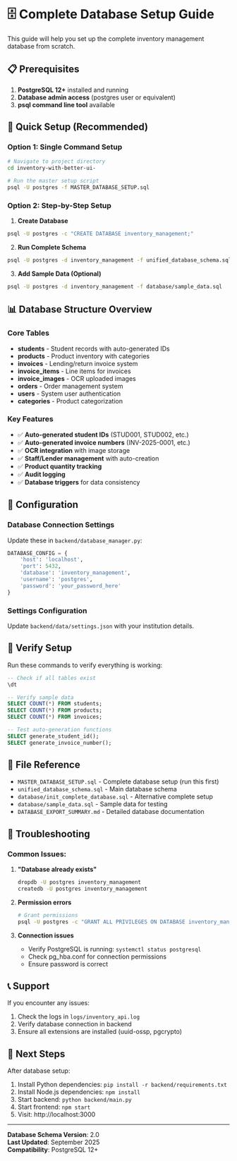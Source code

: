 # 🗄️ Complete Database Setup Guide

This guide will help you set up the complete inventory management database from scratch.

## 📋 Prerequisites

1. **PostgreSQL 12+** installed and running
2. **Database admin access** (postgres user or equivalent)
3. **psql command line tool** available

## 🚀 Quick Setup (Recommended)

### Option 1: Single Command Setup
```bash
# Navigate to project directory
cd inventory-with-better-ui-

# Run the master setup script
psql -U postgres -f MASTER_DATABASE_SETUP.sql
```

### Option 2: Step-by-Step Setup

1. **Create Database**
```bash
psql -U postgres -c "CREATE DATABASE inventory_management;"
```

2. **Run Complete Schema**
```bash
psql -U postgres -d inventory_management -f unified_database_schema.sql
```

3. **Add Sample Data (Optional)**
```bash
psql -U postgres -d inventory_management -f database/sample_data.sql
```

## 📊 Database Structure Overview

### Core Tables
- **students** - Student records with auto-generated IDs
- **products** - Product inventory with categories
- **invoices** - Lending/return invoice system  
- **invoice_items** - Line items for invoices
- **invoice_images** - OCR uploaded images
- **orders** - Order management system
- **users** - System user authentication
- **categories** - Product categorization

### Key Features
- ✅ **Auto-generated student IDs** (STUD001, STUD002, etc.)
- ✅ **Auto-generated invoice numbers** (INV-2025-0001, etc.)  
- ✅ **OCR integration** with image storage
- ✅ **Staff/Lender management** with auto-creation
- ✅ **Product quantity tracking**
- ✅ **Audit logging**
- ✅ **Database triggers** for data consistency

## 🔧 Configuration

### Database Connection Settings
Update these in `backend/database_manager.py`:

```python
DATABASE_CONFIG = {
    'host': 'localhost',
    'port': 5432,
    'database': 'inventory_management', 
    'username': 'postgres',
    'password': 'your_password_here'
}
```

### Settings Configuration  
Update `backend/data/settings.json` with your institution details.

## 🧪 Verify Setup

Run these commands to verify everything is working:

```sql
-- Check if all tables exist
\dt

-- Verify sample data
SELECT COUNT(*) FROM students;
SELECT COUNT(*) FROM products; 
SELECT COUNT(*) FROM invoices;

-- Test auto-generation functions
SELECT generate_student_id();
SELECT generate_invoice_number();
```

## 📁 File Reference

- `MASTER_DATABASE_SETUP.sql` - Complete database setup (run this first)
- `unified_database_schema.sql` - Main database schema
- `database/init_complete_database.sql` - Alternative complete setup
- `database/sample_data.sql` - Sample data for testing
- `DATABASE_EXPORT_SUMMARY.md` - Detailed database documentation

## 🚨 Troubleshooting

### Common Issues:

1. **"Database already exists"**
   ```bash
   dropdb -U postgres inventory_management
   createdb -U postgres inventory_management
   ```

2. **Permission errors**
   ```bash
   # Grant permissions
   psql -U postgres -c "GRANT ALL PRIVILEGES ON DATABASE inventory_management TO postgres;"
   ```

3. **Connection issues**
   - Verify PostgreSQL is running: `systemctl status postgresql`
   - Check pg_hba.conf for connection permissions
   - Ensure password is correct

## 📞 Support

If you encounter any issues:
1. Check the logs in `logs/inventory_api.log`
2. Verify database connection in backend
3. Ensure all extensions are installed (uuid-ossp, pgcrypto)

## 🎯 Next Steps

After database setup:
1. Install Python dependencies: `pip install -r backend/requirements.txt`
2. Install Node.js dependencies: `npm install` 
3. Start backend: `python backend/main.py`
4. Start frontend: `npm start`
5. Visit: http://localhost:3000

---
**Database Schema Version**: 2.0  
**Last Updated**: September 2025  
**Compatibility**: PostgreSQL 12+